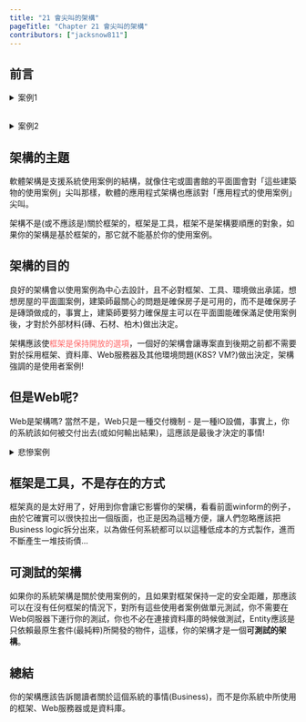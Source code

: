 ```yaml
---
title: "21 會尖叫的架構"
pageTitle: "Chapter 21 會尖叫的架構"
contributors: ["jacksnow811"]
---
```

## 前言
<details style="margin-bottom:30px">
<summary>案例1</summary>

阿宏最近看了一張室內設計圖並有興趣購買，你覺得他是想開一間餐廳、運動場還是想幹什麼呢?
<div style="display: flex;">
    <img src="images/clean-arch/21/01.png" alt="Image 1" style="width: 32.5%;margin-bottom:0">
</div>
(5年房含車位，37萬/坪，總價1800萬，我只想說...)

</details>

<details>

<summary>案例2</summary>

看了底下某個專案目錄，你想到了什麼?
<div style="display: flex;">
    <div>
        <img src="images/clean-arch/21/02.png" alt="Image 2" style="height: 80%; margin-bottom:0">
        (前端)
    </div>
    <div>
        <img src="images/clean-arch/21/03.png" alt="Image 3" style="height: 80%;margin-bottom:0">
        (後端)
    </div>
</div>
書中說: 這是一個XXX系統，而非是一個用XXX語言寫的系統。
</details>

## 架構的主題
軟體架構是支援系統使用案例的結構，就像住宅或圖書館的平面圖會對「這些建築物的使用案例」尖叫那樣，軟體的應用程式架構也應該對「應用程式的使用案例」尖叫。

架構不是(或不應該是)關於框架的，框架是工具，框架不是架構要順應的對象，如果你的架構是基於框架的，那它就不能基於你的使用案例。

## 架構的目的
良好的架構會以使用案例為中心去設計，且不必對框架、工具、環境做出承諾，想想房屋的平面圖案例，建築師最關心的問題是確保房子是可用的，而不是確保房子是磚頭做成的，事實上，建築師要努力確保屋主可以在平面圖能確保滿足使用案例後，才對於外部材料(磚、石材、柏木)做出決定。

架構應該使<span style="color: #ff6666">框架是保持開放的選項</span>，一個好的架構會讓專案直到後期之前都不需要對於採用框架、資料庫、Web服務器及其他環境問題(K8S? VM?)做出決定，架構強調的是使用者案例!

## 但是Web呢?
Web是架構嗎? 當然不是，Web只是一種交付機制 - 是一種IO設備，事實上，你的系統該如何被交付出去(或如何輸出結果)，這應該是最後才決定的事情!

<details>
<summary>悲慘案例</summary>
阿宏的公司很喜歡用winform這種桌面應用程式框架實作系統給User使用(輸出系統結果)，由於User的電腦環境千奇百怪，於是出現各種奇怪的報案(不能安裝、不能開啟、不能上傳檔案，轉圈圈很久)，有天老闆終於受不了了，希望我們全面轉Web，經工程師討論後我們發現...這需要極大的成本...。

原因: 沒有包成套件也沒有採用API，我們一開始就將「框架」跟「架構」綁在一起，所以只要動到GUI就會動到Business logic。

</details>

## 框架是工具，不是存在的方式
框架真的是太好用了，好用到你會讓它影響你的架構，看看前面winform的例子，由於它確實可以很快拉出一個版面，也正是因為這種方便，讓人們忽略應該把Business logic拆分出來，以為做任何系統都可以以這種低成本的方式製作，進而不斷產生一堆技術債...

## 可測試的架構
如果你的系統架構是關於使用案例的，且如果對框架保持一定的安全距離，那應該可以在沒有任何框架的情況下，對所有這些使用者案例做單元測試，你不需要在Web伺服器下運行你的測試，你也不必在連接資料庫的時候做測試，Entity應該是只依賴最原生套件(最純粹)所開發的物件，這樣，你的架構才是一個**可測試的架構**。

## 總結
你的架構應該告訴閱讀者關於這個系統的事情(Business)，而不是你系統中所使用的框架、Web服務器或是資料庫。